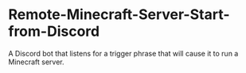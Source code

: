 # Remote-Minecraft-Server-Start-from-Discord
A Discord bot that listens for a trigger phrase that will cause it to run a Minecraft server.
